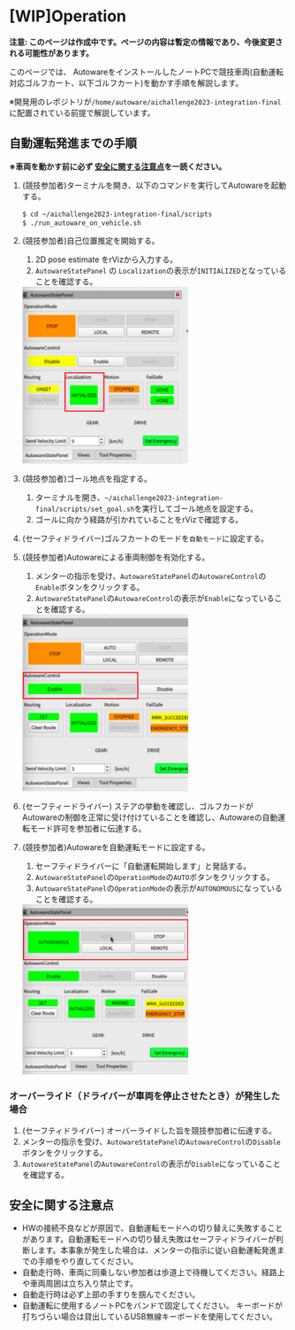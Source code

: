 # [WIP]Operation

**注意: このページは作成中です。ページの内容は暫定の情報であり、今後変更される可能性があります。**

このページでは、 AutowareをインストールしたノートPCで競技車両(自動運転対応ゴルフカート、以下ゴルフカート)を動かす手順を解説します。

※開発用のレポジトリが`/home/autoware/aichallenge2023-integration-final`に配置されている前提で解説しています。


## 自動運転発進までの手順

**※車両を動かす前に必ず [安全に関する注意点](#安全に関する注意点)を一読ください。**

1. (競技参加者)ターミナルを開き、以下のコマンドを実行してAutowareを起動する。
    ```
    $ cd ~/aichallenge2023-integration-final/scripts
    $ ./run_autoware_on_vehicle.sh
    ```

2. (競技参加者)自己位置推定を開始する。
   1. 2D pose estimate をrVizから入力する。
   2. `AutowareStatePanel` の `Localization`の表示が`INITIALIZED`となっていることを確認する。
   <img src="../images/operation/loc_initialized.png" alt="Localization INITIALIZED State" width="300">

3. (競技参加者)ゴール地点を指定する。
   1. ターミナルを開き、`~/aichallenge2023-integration-final/scripts/set_goal.sh`を実行してゴール地点を設定する。
   2. ゴールに向かう経路が引かれていることをrVizで確認する。

4. (セーフティドライバー)ゴルフカートのモードを`自動モード`に設定する。

5. (競技参加者)Autowareによる車両制御を有効化する。
   1. メンターの指示を受け、`AutowareStatePanel`の`AutowareControl`の`Enable`ボタンをクリックする。
   2. `AutowareStatePanel`の`AutowareControl`の表示が`Enable`になっていることを確認する。
   <img src="../images/operation/autoware_control_enabled.png" alt="Autoware Control Enabled" width="300">

6. (セーフティードライバー) ステアの挙動を確認し、ゴルフカードがAutowareの制御を正常に受け付けていることを確認し、Autowareの自動運転モード許可を参加者に伝達する。

7. (競技参加者)Autowareを自動運転モードに設定する。
   1. セーフティドライバーに「自動運転開始します」と発話する。
   2. `AutowareStatePanel`の`OperationMode`の`AUTO`ボタンをクリックする。
   3. `AutowareStatePanel`の`OperationMode`の表示が`AUTONOMOUS`になっていることを確認する。
   <img src="../images/operation/operation_mode_auto.png" alt="Operation Mode Auto" width="300">

### オーバーライド（ドライバーが車両を停止させたとき）が発生した場合

1. (セーフティドライバー) オーバーライドした旨を競技参加者に伝達する。
2. メンターの指示を受け、`AutowareStatePanel`の`AutowareControl`の`Disable`ボタンをクリックする。
3. `AutowareStatePanel`の`AutowareControl`の表示が`Disable`になっていることを確認する。

## 安全に関する注意点

- HWの接続不良などが原因で、自動運転モードへの切り替えに失敗することがあります。自動運転モードへの切り替え失敗はセーフティドライバーが判断します。本事象が発生した場合は、メンターの指示に従い自動運転発進までの手順をやり直してください。
- 自動走行時、車両に同乗しない参加者は歩道上で待機してください。経路上や車両周囲は立ち入り禁止です。
- 自動走行時は必ず上部の手すりを掴んでください。
- 自動運転に使用するノートPCをバンドで固定してください。 キーボードが打ちづらい場合は貸出しているUSB無線キーボードを使用してください。
